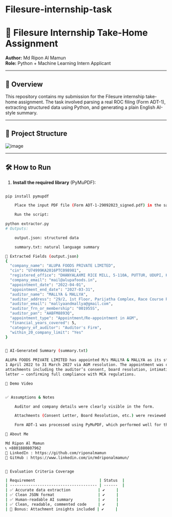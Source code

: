 # Filesure-internship-task

# 📝 Filesure Internship Take-Home Assignment
**Author:** Md Ripon Al Mamun  
**Role:** Python + Machine Learning Intern Applicant

---

## 📌 Overview

This repository contains my submission for the Filesure internship take-home assignment. The task involved parsing a real ROC filing (Form ADT-1), extracting structured data using Python, and generating a plain English AI-style summary.

---

## 📂 Project Structure

![image](https://github.com/user-attachments/assets/6eada775-2f1a-4b1a-8230-84485c287996)

---

## 🛠️ How to Run
1. **Install the required library** (PyMuPDF):
```bash

pip install pymupdf

    Place the input PDF file (Form ADT-1-29092023_signed.pdf) in the same directory.

    Run the script:

python extractor.py
# Outputs:

    output.json: structured data

    summary.txt: natural language summary

📄 Extracted Fields (output.json)
{
  "company_name": "ALUPA FOODS PRIVATE LIMITED",
  "cin": "U74999KA2016PTC098981",
  "registered_office": "DHANYALAXMI RICE MILL, 5-110A, PUTTUR, UDUPI, Karnataka, 576105",
  "company_email": "mail@alupafoods.in",
  "appointment_date": "2022-04-01",
  "appointment_end_date": "2027-03-31",
  "auditor_name": "MALLYA & MALLYA",
  "auditor_address": "29/2, 1st Floor, Parijatha Complex, Race Course Road, Bangalore, Karnataka, 560001",
  "auditor_email": "mallyaandmallya@gmail.com",
  "auditor_frn_or_membership": "001955S",
  "auditor_pan": "AABFM8893Q",
  "appointment_type": "Appointment/Re-appointment in AGM",
  "financial_years_covered": 5,
  "category_of_auditor": "Auditor's Firm",
  "within_20_company_limit": "Yes"
}


📜 AI-Generated Summary (summary.txt)

ALUPA FOODS PRIVATE LIMITED has appointed M/s MALLYA & MALLYA as its statutory auditor for the period from
1 April 2022 to 31 March 2027 via AGM resolution. The appointment was disclosed through Form ADT-1, along with
attachments including the auditor’s consent, board resolution, intimation letter, and acceptance
letter – confirming full compliance with MCA regulations.

🎥 Demo Video


✅ Assumptions & Notes

    Auditor and company details were clearly visible in the form.

    Attachments (Consent Letter, Board Resolution, etc.) were reviewed manually and summarized in the AI output.

    Form ADT-1 was processed using PyMuPDF, which performed well for this task.

👤 About Me

Md Ripon Al Mamun
📞 +8801880807962
🔗 LinkedIn : https://github.com/riponalmamun
🔗 GitHub : https://www.linkedin.com/in/mdriponalmamun/


🧪 Evaluation Criteria Coverage

| Requirement                            | Status  |
| -------------------------------------- | ------  |
| ✅ Accurate data extraction            | ✔️     |
| ✅ Clean JSON format                   | ✔️     |
| ✅ Human-readable AI summary           | ✔️     |
| ✅ Clean, readable, commented code     | ✔️     |
| 🌟 Bonus: Attachment insights included | ✔️     |
